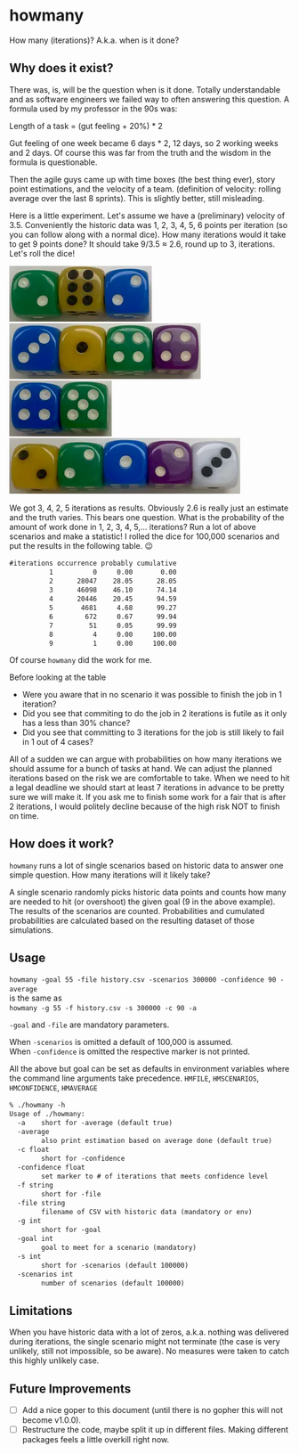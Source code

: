 # howmany
How many (iterations)? A.k.a. when is it done?

## Why does it exist?
There was, is, will be the question when is it done.
Totally understandable and as software engineers we failed way to often
answering this question.
A formula used by my professor in the 90s was:

Length of a task = (gut feeling + 20%) * 2

Gut feeling of one week became 6 days * 2, 12 days, so 2 working weeks and
2 days. Of course this was far from the truth and the wisdom in the formula
is questionable.

Then the agile guys came up with time boxes (the best thing ever), story point
estimations, and the velocity of a team. (definition of velocity: rolling
average over the last 8 sprints). This is slightly better, still misleading.

Here is a little experiment. Let's assume we have a (preliminary) velocity of
3.5. Conveniently the historic data was 1, 2, 3, 4, 5, 6 points per iteration
(so you can follow along with a normal dice). How many iterations would it take
to get 9 points done? It should take 9/3.5 ≈ 2.6, round up to 3, iterations.
Let's roll the dice!

![rolled dice 2,6,2](assets/262.webp)
![rolled dice 3,1,4,4](assets/3144.webp)
![rolled dice 4,5](assets/45.webp)
![rolled dice 2,2,1,2,3](assets/22123.webp)

We got 3, 4, 2, 5 iterations as results. Obviously 2.6 is really just an
estimate and the truth varies. This bears one question.
What is the probability of the amount of work done in 1, 2, 3, 4, 5,...
iterations? Run a lot of above scenarios and make a statistic!
I rolled the dice for 100,000 scenarios and put the results in the following
table. 😉

```
#iterations occurrence probably cumulative
          1          0     0.00       0.00
          2      28047    28.05      28.05
          3      46098    46.10      74.14
          4      20446    20.45      94.59
          5       4681     4.68      99.27
          6        672     0.67      99.94
          7         51     0.05      99.99
          8          4     0.00     100.00
          9          1     0.00     100.00
```

Of course `howmany` did the work for me.

Before looking at the table
* Were you aware that in no scenario it was possible to finish the job in 1
iteration?
* Did you see that commiting to do the job in 2 iterations is futile as
it only has a less than 30% chance?
* Did you see that committing to 3 iterations for the job is still likely to fail
in 1 out of 4 cases?

All of a sudden we can argue with probabilities on how many iterations we
should assume for a bunch of tasks at hand. We can adjust the planned iterations
based on the risk we are comfortable to take. When we need to hit a legal
deadline we should start at least 7 iterations in advance to be pretty sure
we will make it. If you ask me to finish some work for a fair that is after 2
iterations, I would politely decline because of the high risk NOT to finish on
time.

## How does it work?
`howmany` runs a lot of single scenarios based on historic data to answer one
simple question. How many iterations will it likely take?

A single scenario randomly picks historic data points and counts how many are
needed to hit (or overshoot) the given goal (9 in the above example). The
results of the scenarios are counted. Probabilities and cumulated probabilities
are calculated based on the resulting dataset of those simulations.

## Usage
`howmany -goal 55 -file history.csv -scenarios 300000 -confidence 90 -average`  
is the same as  
`howmany -g 55 -f history.csv -s 300000 -c 90 -a`

`-goal` and `-file` are mandatory parameters.

When `-scenarios` is omitted a default of 100,000 is assumed.  
When `-confidence` is omitted the respective marker is not printed.

All the above but goal can be set as defaults in environment variables
where the command line arguments take precedence. `HMFILE`, `HMSCENARIOS`,
`HMCONFIDENCE`, `HMAVERAGE`

```
% ./howmany -h
Usage of ./howmany:
  -a    short for -average (default true)
  -average
        also print estimation based on average done (default true)
  -c float
        short for -confidence
  -confidence float
        set marker to # of iterations that meets confidence level
  -f string
        short for -file
  -file string
        filename of CSV with historic data (mandatory or env)
  -g int
        short for -goal
  -goal int
        goal to meet for a scenario (mandatory)
  -s int
        short for -scenarios (default 100000)
  -scenarios int
        number of scenarios (default 100000)
  ```

## Limitations
When you have historic data with a lot of zeros, a.k.a. nothing was delivered
during iterations, the single scenario might not terminate (the case is very
unlikely, still not impossible, so be aware). No measures were taken to catch
this highly unlikely case.

## Future Improvements
- [ ] Add a nice goper to this document (until there is no gopher this will not
become v1.0.0).
- [ ] Restructure the code, maybe split it up in different files. Making different
packages feels a little overkill right now.